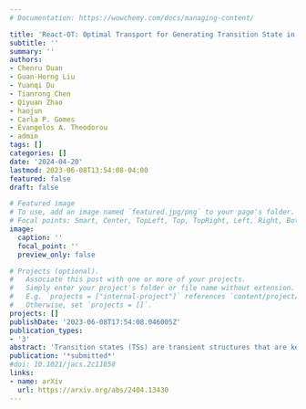 ```yaml
---
# Documentation: https://wowchemy.com/docs/managing-content/

title: 'React-OT: Optimal Transport for Generating Transition State in Chemical Reactions'
subtitle: ''
summary: ''
authors:
- Chenru Duan
- Guan-Horng Liu
- Yuanqi Du
- Tianrong Chen
- Qiyuan Zhao
- haojun
- Carla P. Gomes
- Evangelos A. Theodorou
- admin
tags: []
categories: []
date: '2024-04-20'
lastmod: 2023-06-08T13:54:08-04:00
featured: false
draft: false

# Featured image
# To use, add an image named `featured.jpg/png` to your page's folder.
# Focal points: Smart, Center, TopLeft, Top, TopRight, Left, Right, BottomLeft, Bottom, BottomRight.
image:
  caption: ''
  focal_point: ''
  preview_only: false

# Projects (optional).
#   Associate this post with one or more of your projects.
#   Simply enter your project's folder or file name without extension.
#   E.g. `projects = ["internal-project"]` references `content/project/deep-learning/index.md`.
#   Otherwise, set `projects = []`.
projects: []
publishDate: '2023-06-08T17:54:08.046005Z'
publication_types:
- '3'
abstract: 'Transition states (TSs) are transient structures that are key in understanding reaction mechanisms and designing catalysts but challenging to be captured in experiments. Alternatively, many optimization algorithms have been developed to search for TSs computationally. Yet the cost of these algorithms driven by quantum chemistry methods (usually density functional theory) is still high, posing challenges for their applications in building large reaction networks for reaction exploration. Here we developed React-OT, an optimal transport approach for generating unique TS structures from reactants and products. React-OT generates highly accurate TS structures with a median structural root mean square deviation (RMSD) of 0.053Å and median barrier height error of 1.06 kcal/mol requiring only 0.4 second per reaction. The RMSD and barrier height error is further improved by roughly 25% through pretraining React-OT on a large reaction dataset obtained with a lower level of theory, GFN2-xTB. We envision the great accuracy and fast inference of React-OT useful in targeting TSs when exploring chemical reactions with unknown mechanisms.'
publication: '*submitted*'
#doi: 10.1021/jacs.2c11858
links:
- name: arXiv
  url: https://arxiv.org/abs/2404.13430
---
```

